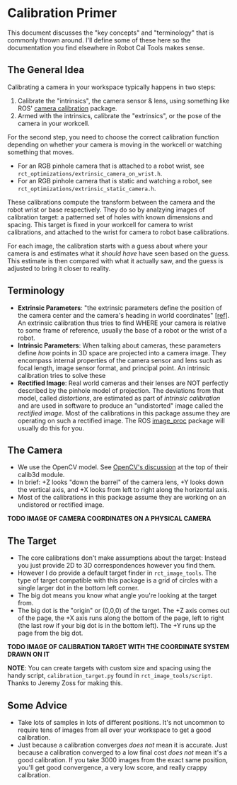 # Calibration Primer
This document discusses the "key concepts" and "terminology" that is commonly thrown around. I'll define some of these here so the documentation you find elsewhere in Robot Cal Tools makes sense.

## The General Idea
Calibrating a camera in your workspace typically happens in two steps:
 1. Calibrate the "intrinsics", the camera sensor & lens, using something like ROS' [camera calibration](http://wiki.ros.org/camera_calibration) package.
 2. Armed with the intrinsics, calibrate the "extrinsics", or the pose of the camera in your workcell.

For the second step, you need to choose the correct calibration function depending on whether your camera is moving in the workcell or watching something that moves.
 - For an RGB pinhole camera that is attached to a robot wrist, see `rct_optimizations/extrinsic_camera_on_wrist.h`.
 - For an RGB pinhole camera that is static and watching a robot, see `rct_optimizations/extrinsic_static_camera.h`.

These calibrations compute the transform between the camera and the robot wrist or base respectively. They do so by analzying images of calibration target: a
patterned set of holes with known dimensions and spacing. This target is fixed in your workcell for camera to wrist calibrations, and attached to the wrist for
camera to robot base calibrations.

For each image, the calibration starts with a guess about where your camera is and estimates what it *should have* have seen based on the guess. This estimate
is then compared with what it actually saw, and the guess is adjusted to bring it closer to reality.

## Terminology
 - **Extrinsic Parameters**: "the extrinsic parameters define the position of the camera center and the camera's heading in world coordinates" [\[ref\]](https://en.wikipedia.org/wiki/Camera_resectioning#Extrinsic_parameters). An extrinsic calibration thus tries to find WHERE your camera is relative to some frame of reference, usually the base of a robot or the wrist of a robot.
 - **Intrinsic Parameters**: When talking about cameras, these parameters define *how* points in 3D space are projected into a camera image. They encompass internal properties of the camera sensor and lens such as focal length, image sensor format, and principal point. An intrinsic calibration tries to solve these
 - **Rectified Image**: Real world cameras and their lenses are NOT perfectly described by the pinhole model of projection. The deviations from that model, called *distortions*, are estimated as part of *intrinsic calibration* and are used in software to produce an "undistorted" image called the *rectified image*. Most of the calibrations in this package assume they are operating on such a rectified image. The ROS  [image_proc](http://wiki.ros.org/image_proc) package will usually do this for you.

## The Camera
 - We use the OpenCV model. See [OpenCV's discussion](https://docs.opencv.org/2.4/modules/calib3d/doc/camera_calibration_and_3d_reconstruction.html) at the top of their calib3d module.
 - In brief: +Z looks "down the barrel" of the camera lens, +Y looks down the vertical axis, and +X looks from left to right along  the horizontal axis.
 - Most of the calibrations in this package assume they are working on an undistored or rectified image.

**TODO IMAGE OF CAMERA COORDINATES ON A PHYSICAL CAMERA**

## The Target
- The core calibrations don't make assumptions about the target: Instead you just provide 2D to 3D correspondences however you find them.
- However I do provide a default target finder in `rct_image_tools`. The type of target compatible with this package is a grid of circles with a single larger dot in the bottom left corner.
- The big dot means you know what angle you're looking at the target from. 
- The big dot is the "origin" or (0,0,0) of the target. The +Z axis comes out of the page, the +X axis runs along the bottom of the page, left to right (the last row if your big dot is in the bottom left). The +Y runs up the page from the big dot.

**TODO IMAGE OF CALIBRATION TARGET WITH THE COORDINATE SYSTEM DRAWN ON IT**

**NOTE**: You can create targets with custom size and spacing using the handy script, `calibration_target.py` found in `rct_image_tools/script`. Thanks to Jeremy Zoss for making this.

## Some Advice
 - Take lots of samples in lots of different positions. It's not uncommon to require tens of images from all over your workspace to get a good calibration.
 - Just because a calibration converges *does not* mean it is accurate. Just because a calibration converged to a low final cost *does not* mean it's a good calibration. If you take 3000 images from the exact same position, you'll get good convergence, a very low score, and really crappy calibration.
 

